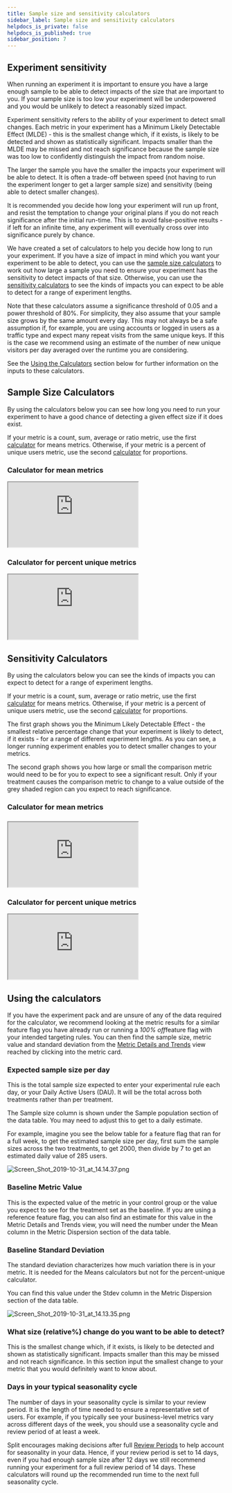 ```yaml
---
title: Sample size and sensitivity calculators
sidebar_label: Sample size and sensitivity calculators
helpdocs_is_private: false
helpdocs_is_published: true
sidebar_position: 7
---
```


<p>
  <button hidden style={{borderRadius:'8px', border:'1px', fontFamily:'Courier New', fontWeight:'800', textAlign:'left'}}> help.split.io link: https://help.split.io/hc/en-us/articles/360034040851-Sample-size-and-sensitivity-calculators </button>
</p>

## Experiment sensitivity

<p>
  When running an experiment it is important to ensure you have a large enough sample to be able to detect impacts of the size that are important to you. If your sample size is too low your experiment will be underpowered and you would be unlikely to detect a reasonably sized impact.
</p>
<p>
  Experiment sensitivity refers to the ability of your experiment to detect small changes. Each metric in your experiment has a Minimum Likely Detectable Effect (MLDE) - this is the smallest change which, if it exists, is likely to be detected and shown as statistically significant. Impacts smaller than the MLDE may be missed and not reach significance because the sample size was too low to confidently distinguish the impact from random noise.
</p>
<p>
  The larger the sample you have the smaller the impacts your experiment will be able to detect. It is often a trade-off between speed (not having to run the experiment longer to get a larger sample size) and sensitivity (being able to detect smaller changes).
</p>
<p>
  It is recommended you decide how long your experiment will run up front, and resist the temptation to change your original plans if you do not reach significance after the initial run-time. This is to avoid false-positive results - if left for an infinite time, any experiment will eventually cross over into significance purely by chance.
</p>
<p>
  We have created a set of calculators to help you decide how long to run your experiment. If you have a size of impact in mind which you want your experiment to be able to detect, you can use the <a href="#h_96364ca2-928c-46de-a4b7-5ebcf2c4ea52" target="_self">sample size calculators</a> to work out how large a sample you need to ensure your experiment has the sensitivity to detect impacts of that size. Otherwise, you can use the <a href="#h_ac56f9d9-2f8a-4967-a350-5730fe8e87b9" target="_self">sensitivity calculators</a> to see the kinds of impacts you can expect to be able to detect for a range of experiment lengths.
</p>
<p>
  Note that these calculators assume a significance threshold of 0.05 and a power
  threshold of 80%. For simplicity, they also assume that your sample size grows
  by the same amount every day. This may not always be a safe assumption if, for
  example, you are using accounts or logged in users as a traffic type and expect
  many repeat visits from the same unique keys. If this is the case we recommend
  using an estimate of the number of new unique visitors per day averaged over
  the runtime you are considering.
</p>
<p>
  See the
  <a href="#h_57c272cb-1dfd-4085-aa1c-368d89e34096" target="_self">Using the Calculators</a>
  section below for further information on the inputs to these calculators.
</p>

## Sample Size Calculators

<p>
  By using the calculators below you can see how long you need to run your experiment to have a good chance of detecting a given effect size if it does exist. 
</p>
<p>
  If your metric is a count, sum, average or ratio metric, use the first
  <a href="#h_9859c3c7-1c9c-44d1-980d-416359eebda6" target="_self">calculator</a>
  for means metrics. Otherwise, if your metric is a percent of unique users metric,
  use the second
  <a href="#h_c354a74b-975a-4cb9-9c39-20aa82927294" target="_self">calculator</a>
  for proportions.
</p>

### Calculator for mean metrics

<p>
  <iframe style={{width: '900px', height: '900px', border: 0, borderRadius: '4px', overflow: 'hidden'}} src="https://exp-calculators-means-9ecaf91e3a35.herokuapp.com/" sandbox="allow-modals allow-forms allow-popups allow-scripts allow-same-origin"></iframe>
</p>

### Calculator for percent unique metrics

<p>
  <iframe style={{width: '900px', height: '900px', border: 0, borderRadius: '4px', overflow: 'hidden'}} src="https://exp-calculators-proportions-00c422485fac.herokuapp.com/" sandbox="allow-modals allow-forms allow-popups allow-scripts allow-same-origin"></iframe>
</p>

## Sensitivity Calculators

<p>
  By using the calculators below you can see the kinds of impacts you can expect to detect for a range of experiment lengths.
</p>
<p>
  If your metric is a count, sum, average or ratio metric, use the first
  <a href="#h_79194d74-5629-4dde-a770-943c378b35d1" target="_self">calculator</a>
  for means metrics. Otherwise, if your metric is a percent of unique users metric,
  use the second
  <a href="#h_da37a5a5-5501-4067-9646-20814610c317" target="_self">calculator</a>
  for proportions.
</p>
<p>
  The first graph shows you the Minimum Likely Detectable Effect - the smallest
  relative percentage change that your experiment is likely to detect, if it exists
  - for a range of different experiment lengths. As you can see, a longer running
  experiment enables you to detect smaller changes to your metrics.
</p>
<p>
  The second graph shows you how large or small the comparison metric would need
  to be for you to expect to see a significant result. Only if your treatment causes
  the comparison metric to change to a value outside of the grey shaded region
  can you expect to reach significance.
</p>
<h3 id="h_79194d74-5629-4dde-a770-943c378b35d1">Calculator for mean metrics</h3>
<h3 id="h_01HYDZ3HPXHDENRX3WT1E4SRNP"></h3>
<p>
  <iframe style={{width: '1100px', height: '1100px', border: 0, borderRadius: '4px', overflow: 'hidden'}} src="https://csb-16kyv-2r8njoik3.now.sh/?codemirror=1" sandbox="allow-modals allow-forms allow-popups allow-scripts allow-same-origin"></iframe>
</p>

### Calculator for percent unique metrics

<p>
  <iframe style={{width: '1100px', height: '1100px', border: 0, borderRadius: '4px', overflow: 'hidden'}} src="https://csb-5kd7k-42pc8nrsq.now.sh/?codemirror=1" sandbox="allow-modals allow-forms allow-popups allow-scripts allow-same-origin"></iframe>
</p>

## Using the calculators

<p>
  If you have the experiment pack and are unsure of any of the data required for
  the calculator, we recommend looking at the metric results for a similar feature
  flag you have already run or running a <em>100% off</em>feature flag with
  your intended targeting rules. You can then find the sample size, metric value
  and standard deviation from the
  <a href="https://help.split.io/hc/en-us/articles/360025376251" target="_blank" rel="noopener">Metric Details and Trends</a>
  view reached by clicking into the metric card.
</p>

### Expected sample size per day

<p>
  This is the total sample size expected to enter your experimental rule each day,
  or your Daily Active Users (DAU). It will be the total across both treatments
  rather than per treatment.
</p>
<p>
  The Sample size column is shown under the Sample population section of the data
  table. You may need to adjust this to get to a daily estimate.
</p>
<p>
  For example, imagine you see the below table for a feature flag that ran for
  a full week, to get the estimated sample size per day, first sum the sample sizes
  across the two treatments, to get 2000, then divide by 7 to get an estimated
  daily value of 285 users.
</p>
<p>
  <img src="https://help.split.io/guide-media/01GW91D45YKE914DNKW6J1D9QD" alt="Screen_Shot_2019-10-31_at_14.14.37.png" />
</p>

### Baseline Metric Value

<p>
  This is the expected value of the metric in your control group or the value you
  expect to see for the treatment set as the baseline. If you are using a reference
  feature flag, you can also find an estimate for this value in the Metric Details
  and Trends view, you will need the number under the Mean column in the Metric
  Dispersion section of the data table.
</p>

### Baseline Standard Deviation

<p>
  The standard deviation characterizes how much variation there is in your metric.
  It is needed for the Means calculators but not for the percent-unique calculator.
</p>
<p>
  You can find this value under the Stdev column in the Metric Dispersion section
  of the data table.
</p>

<p>
  <img src="https://help.split.io/guide-media/01GW90AW66ZB6012VKRB4YFNPD" alt="Screen_Shot_2019-10-31_at_14.13.35.png" />
</p>

### What size (relative%) change do you want to be able to detect?

<p>
  This is the smallest change which, if it exists, is likely to be detected and
  shown as statistically significant. Impacts smaller than this may be missed and
  not reach significance. In this section input the smallest change to your metric
  that you would definitely want to know about.
</p>

### Days in your typical seasonality cycle

<p>
  The number of days in your seasonality cycle is similar to your review period.
  It is the length of time needed to ensure a representative set of users. For
  example, if you typically see your business-level metrics vary across different
  days of the week, you should use a seasonality cycle and review period of at
  least a week.
</p>
<p>
  Split encourages making decisions after full
  <a href="https://help.split.io/hc/en-us/articles/360020635912" target="_blank" rel="noopener">Review Periods</a>
  to help account for seasonality in your data. Hence, if your review period is
  set to 14 days, even if you had enough sample size after 12 days we still recommend
  running your experiment for a full review period of 14 days. These calculators
  will round up the recommended run time to the next full seasonality cycle.
</p>